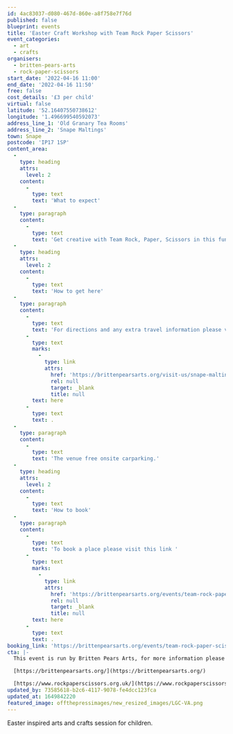 ```yaml
---
id: 4ac83037-d080-467d-860e-a8f758e7f76d
published: false
blueprint: events
title: 'Easter Craft Workshop with Team Rock Paper Scissors'
event_categories:
  - art
  - crafts
organisers:
  - britten-pears-arts
  - rock-paper-scissors
start_date: '2022-04-16 11:00'
end_date: '2022-04-16 11:50'
free: false
cost_details: '£3 per child'
virtual: false
latitude: '52.16407550738612'
longitude: '1.496699540592073'
address_line_1: 'Old Granary Tea Rooms'
address_line_2: 'Snape Maltings'
town: Snape
postcode: 'IP17 1SP'
content_area:
  -
    type: heading
    attrs:
      level: 2
    content:
      -
        type: text
        text: 'What to expect'
  -
    type: paragraph
    content:
      -
        type: text
        text: 'Get creative with Team Rock, Paper, Scissors in this fun 45-minute workshop. Bring your little one to learn new skills as they create Easter inspired paper crafts with Lulu and her team.'
  -
    type: heading
    attrs:
      level: 2
    content:
      -
        type: text
        text: 'How to get here'
  -
    type: paragraph
    content:
      -
        type: text
        text: 'For directions and any extra travel information please visit this link '
      -
        type: text
        marks:
          -
            type: link
            attrs:
              href: 'https://brittenpearsarts.org/visit-us/snape-maltings/getting-here'
              rel: null
              target: _blank
              title: null
        text: here
      -
        type: text
        text: .
  -
    type: paragraph
    content:
      -
        type: text
        text: 'The venue free onsite carparking.'
  -
    type: heading
    attrs:
      level: 2
    content:
      -
        type: text
        text: 'How to book'
  -
    type: paragraph
    content:
      -
        type: text
        text: 'To book a place please visit this link '
      -
        type: text
        marks:
          -
            type: link
            attrs:
              href: 'https://brittenpearsarts.org/events/team-rock-paper-scissors'
              rel: null
              target: _blank
              title: null
        text: here
      -
        type: text
        text: .
booking_link: 'https://brittenpearsarts.org/events/team-rock-paper-scissors'
cta: |-
  This event is run by Britten Pears Arts, for more information please get in touch via:

  [https://brittenpearsarts.org/](https://brittenpearsarts.org/)

  [https://www.rockpaperscissors.org.uk/](https://www.rockpaperscissors.org.uk/)
updated_by: 73585618-b2c6-4117-9078-fe4dcc123fca
updated_at: 1649842220
featured_image: offthepressimages/new_resized_images/LGC-VA.png
---
```

Easter inspired arts and crafts session for children.